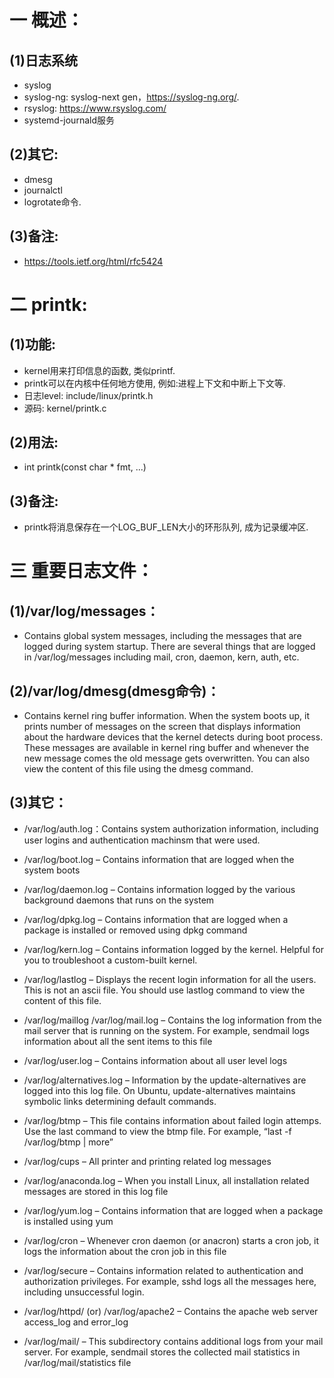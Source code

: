 # 一 概述：
## (1)日志系统
- syslog
- syslog-ng: syslog-next gen，https://syslog-ng.org/.
- rsyslog: https://www.rsyslog.com/
- systemd-journald服务

## (2)其它:
- dmesg
- journalctl
- logrotate命令.

## (3)备注:
- https://tools.ietf.org/html/rfc5424


# 二 printk:
## (1)功能:
- kernel用来打印信息的函数, 类似printf.
- printk可以在内核中任何地方使用, 例如:进程上下文和中断上下文等.
- 日志level: include/linux/printk.h
- 源码: kernel/printk.c

## (2)用法:
- int printk(const char * fmt, ...)

## (3)备注:
- printk将消息保存在一个LOG_BUF_LEN大小的环形队列, 成为记录缓冲区.

# 三 重要日志文件：
##  (1)/var/log/messages：
- Contains global system messages, including the messages that are logged during system startup. There are several things that are logged in /var/log/messages including mail, cron, daemon, kern, auth, etc.

## (2)/var/log/dmesg(dmesg命令)：
- Contains kernel ring buffer information. When the system boots up, it prints number of messages on the screen that displays information about the hardware devices that the kernel detects during boot process. These messages are available in kernel ring buffer and whenever the new message comes the old message gets overwritten. You can also view the content of this file using the dmesg command.

## (3)其它：
- /var/log/auth.log：Contains system authorization information, including user logins and authentication machinsm that were used.

- /var/log/boot.log – Contains information that are logged when the system boots

- /var/log/daemon.log – Contains information logged by the various background daemons that runs on the system

- /var/log/dpkg.log – Contains information that are logged when a package is installed or removed using dpkg command

- /var/log/kern.log – Contains information logged by the kernel. Helpful for you to troubleshoot a custom-built kernel.

- /var/log/lastlog – Displays the recent login information for all the users. This is not an ascii file. You should use lastlog command to view the content of this file.

- /var/log/maillog /var/log/mail.log – Contains the log information from the mail server that is running on the system. For example, sendmail logs information about all the sent items to this file

- /var/log/user.log – Contains information about all user level logs

- /var/log/alternatives.log – Information by the update-alternatives are logged into this log file. On Ubuntu, update-alternatives maintains symbolic links determining default commands.

- /var/log/btmp – This file contains information about failed login attemps. Use the last command to view the btmp file. For example, “last -f /var/log/btmp | more”

- /var/log/cups – All printer and printing related log messages

- /var/log/anaconda.log – When you install Linux, all installation related messages are stored in this log file

- /var/log/yum.log – Contains information that are logged when a package is installed using yum

- /var/log/cron – Whenever cron daemon (or anacron) starts a cron job, it logs the information about the cron job in this file

- /var/log/secure – Contains information related to authentication and authorization privileges. For example, sshd logs all the messages here, including unsuccessful login.

- /var/log/httpd/ (or) /var/log/apache2 – Contains the apache web server access_log and error_log

- /var/log/mail/ – This subdirectory contains additional logs from your mail server. For example, sendmail stores the collected mail statistics in /var/log/mail/statistics file
